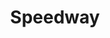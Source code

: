 ---
title: "Speedway"
url: /rio-rancho/speedway-northern-boulevard-northeast/
shop: Lebensmittel
---